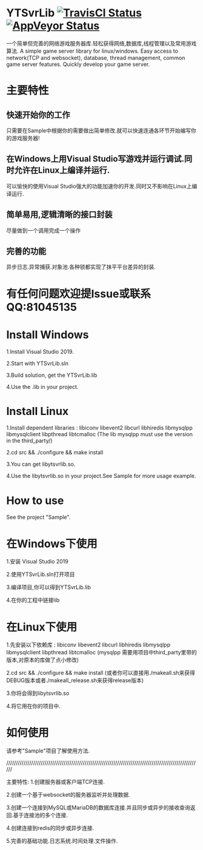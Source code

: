 # YTSvrLib [![TravisCI Status](https://travis-ci.org/sherry0319/YTSvrLib.svg?branch=master)](https://travis-ci.org/sherry0319/YTSvrLib)  [![AppVeyor Status](https://ci.appveyor.com/api/projects/status/github/sherry0319/ytsvrlib?branch=master&svg=true)](https://ci.appveyor.com/project/sherry0319/ytsvrlib)
一个简单但完善的网络游戏服务器库.轻松获得网络,数据库,线程管理以及常用游戏算法.
A simple game server library for linux/windows. Easy access to network(TCP and websocket), database, thread management, common game server features. Quickly develop your game server.

# 主要特性

## 快速开始你的工作
只需要在Sample中根据你的需要做出简单修改.就可以快速连通各环节开始编写你的游戏服务器!

## 在Windows上用Visual Studio写游戏并运行调试.同时允许在Linux上编译并运行.
可以愉快的使用Visual Studio强大的功能加速你的开发.同时又不影响在Linux上编译运行.

## 简单易用,逻辑清晰的接口封装
尽量做到一个调用完成一个操作

## 完善的功能
异步日志.异常捕获.对象池.各种锁都实现了抹平平台差异的封装.

# 有任何问题欢迎提Issue或联系QQ:81045135

# Install Windows
1.Install Visual Studio 2019.

2.Start with YTSvrLib.sln

3.Build solution, get the YTSvrLib.lib

4.Use the .lib in your project.

# Install Linux
1.Install dependent libraries : libiconv libevent2 libcurl libhiredis libmysqlpp libmysqlclient libpthread libtcmalloc (The lib mysqlpp must use the version in the third_party/)

2.cd src && ./configure && make install

3.You can get libytsvrlib.so.

4.Use the libytsvrlib.so in your project.See Sample for more usage example.
# How to use
See the project "Sample".


# 在Windows下使用
1.安装 Visual Studio 2019 

2.使用YTSvrLib.sln打开项目

3.编译项目,你可以得到YTSvrLib.lib

4.在你的工程中链接lib

# 在Linux下使用
1.先安装以下依赖库 : libiconv libevent2 libcurl libhiredis libmysqlpp libmysqlclient libpthread libtcmalloc (mysqlpp 需要用项目中third_party里带的版本,对原本的库做了点小修改)

2.cd src && ./configure && make install (或者你可以直接用./makeall.sh来获得DEBUG版本或者./makeall_release.sh来获得release版本)

3.你将会得到libytsvrlib.so

4.将它用在你的项目中.

# 如何使用
请参考"Sample"项目了解使用方法.

//////////////////////////////////////////////////////////////////////////////////////////////////////

主要特性:
1.创建服务器或客户端TCP连接.

2.创建一个基于websocket的服务器监听并处理数据.

3.创建一个连接到MySQL或MariaDB的数据库连接.并且同步或异步的接收查询返回.基于连接池的多个连接.

4.创建连接到redis的同步或异步连接.

5.完善的基础功能.日志系统.时间处理.文件操作.
